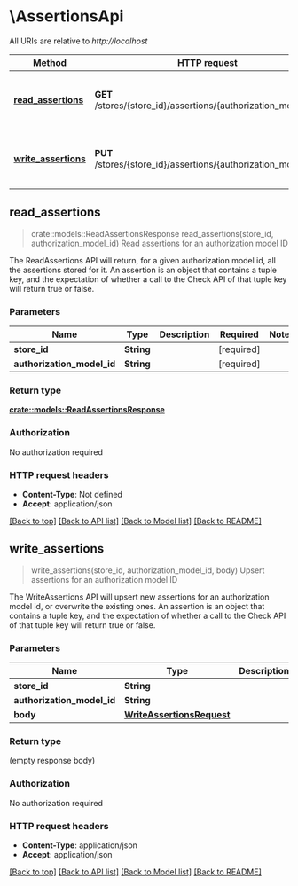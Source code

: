 # \AssertionsApi

All URIs are relative to *http://localhost*

Method | HTTP request | Description
------------- | ------------- | -------------
[**read_assertions**](AssertionsApi.md#read_assertions) | **GET** /stores/{store_id}/assertions/{authorization_model_id} | Read assertions for an authorization model ID
[**write_assertions**](AssertionsApi.md#write_assertions) | **PUT** /stores/{store_id}/assertions/{authorization_model_id} | Upsert assertions for an authorization model ID



## read_assertions

> crate::models::ReadAssertionsResponse read_assertions(store_id, authorization_model_id)
Read assertions for an authorization model ID

The ReadAssertions API will return, for a given authorization model id, all the assertions stored for it. An assertion is an object that contains a tuple key, and the expectation of whether a call to the Check API of that tuple key will return true or false. 

### Parameters


Name | Type | Description  | Required | Notes
------------- | ------------- | ------------- | ------------- | -------------
**store_id** | **String** |  | [required] |
**authorization_model_id** | **String** |  | [required] |

### Return type

[**crate::models::ReadAssertionsResponse**](ReadAssertionsResponse.md)

### Authorization

No authorization required

### HTTP request headers

- **Content-Type**: Not defined
- **Accept**: application/json

[[Back to top]](#) [[Back to API list]](../README.md#documentation-for-api-endpoints) [[Back to Model list]](../README.md#documentation-for-models) [[Back to README]](../README.md)


## write_assertions

> write_assertions(store_id, authorization_model_id, body)
Upsert assertions for an authorization model ID

The WriteAssertions API will upsert new assertions for an authorization model id, or overwrite the existing ones. An assertion is an object that contains a tuple key, and the expectation of whether a call to the Check API of that tuple key will return true or false. 

### Parameters


Name | Type | Description  | Required | Notes
------------- | ------------- | ------------- | ------------- | -------------
**store_id** | **String** |  | [required] |
**authorization_model_id** | **String** |  | [required] |
**body** | [**WriteAssertionsRequest**](WriteAssertionsRequest.md) |  | [required] |

### Return type

 (empty response body)

### Authorization

No authorization required

### HTTP request headers

- **Content-Type**: application/json
- **Accept**: application/json

[[Back to top]](#) [[Back to API list]](../README.md#documentation-for-api-endpoints) [[Back to Model list]](../README.md#documentation-for-models) [[Back to README]](../README.md)

